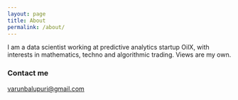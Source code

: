 ```yaml
---
layout: page
title: About
permalink: /about/
---
```


I am a data scientist working at predictive analytics startup OilX, with interests in mathematics, techno and algorithmic trading. Views are my own.

### Contact me

[varunbalupuri@gmail.com](mailto:varunbalupuri@gmail.com)
